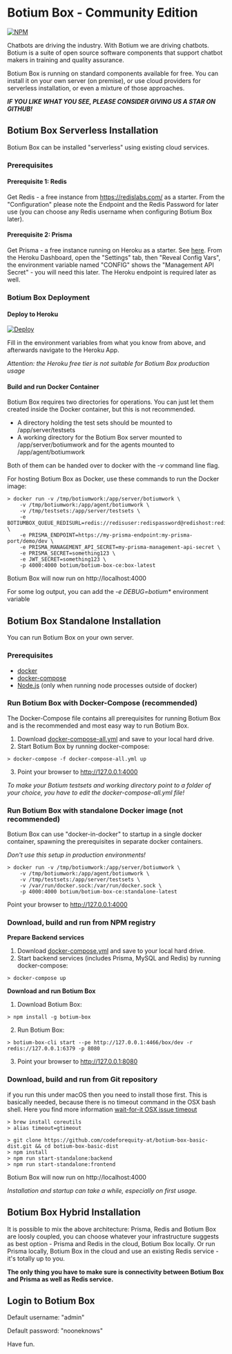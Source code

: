 # Botium Box - Community Edition

[![NPM](https://nodei.co/npm/botium-box.png?downloads=true&downloadRank=true&stars=true)](https://nodei.co/npm/botium-box/)

Chatbots are driving the industry. With Botium we are driving chatbots. Botium is a suite of open source software components that support chatbot makers in training and quality assurance.

Botium Box is running on standard components available for free. You can install it on your own server (on premise), or use cloud providers for serverless installation, or even a mixture of those approaches.

**_IF YOU LIKE WHAT YOU SEE, PLEASE CONSIDER GIVING US A STAR ON GITHUB!_**

## Botium Box Serverless Installation

Botium Box can be installed "serverless" using existing cloud services. 

### Prerequisites

#### Prerequisite 1: Redis

Get Redis - a free instance from https://redislabs.com/ as a starter. From the "Configuration" please note the Endpoint and the Redis Password for later use (you can choose any Redis username when configuring Botium Box later).

#### Prerequisite 2: Prisma

Get Prisma - a free instance running on Heroku as a starter. See [here](https://www.prisma.io/blog/heroku-integration-homihof6eifi). From the Heroku Dashboard, open the "Settings" tab, then "Reveal Config Vars", the environment variable named "CONFIG" shows the "Management API Secret" - you will need this later. The Heroku endpoint is required later as well.

### Botium Box Deployment

#### Deploy to Heroku

[![Deploy](https://www.herokucdn.com/deploy/button.svg)](https://heroku.com/deploy)

Fill in the environment variables from what you know from above, and afterwards navigate to the Heroku App.

*Attention: the Heroku free tier is not suitable for Botium Box production usage*

#### Build and run Docker Container

Botium Box requires two directories for operations. You can just let them created inside the Docker container, but this is not recommended.

* A directory holding the test sets should be mounted to /app/server/testsets
* A working directory for the Botium Box server mounted to /app/server/botiumwork and for the agents mounted to /app/agent/botiumwork

Both of them can be handed over to docker with the _-v_ command line flag.

For hosting Botium Box as Docker, use these commands to run the Docker image:

```
> docker run -v /tmp/botiumwork:/app/server/botiumwork \
	-v /tmp/botiumwork:/app/agent/botiumwork \
    -v /tmp/testsets:/app/server/testsets \
	-e BOTIUMBOX_QUEUE_REDISURL=redis://redisuser:redispassword@redishost:redisport \
	-e PRISMA_ENDPOINT=https://my-prisma-endpoint:my-prisma-port/demo/dev \
	-e PRISMA_MANAGEMENT_API_SECRET=my-prisma-management-api-secret \
	-e PRISMA_SECRET=something123 \
	-e JWT_SECRET=something123 \
    -p 4000:4000 botium/botium-box-ce:box-latest
```

Botium Box will now run on http://localhost:4000

For some log output, you can add the _-e DEBUG=botium*_ environment variable

## Botium Box Standalone Installation

You can run Botium Box on your own server.

### Prerequisites

* [docker](https://www.docker.com/get-started)
* [docker-compose](https://docs.docker.com/compose/install/)
* [Node.js](https://nodejs.org/en/download/) (only when running node processes outside of docker)

### Run Botium Box with Docker-Compose (recommended)

The Docker-Compose file contains all prerequisites for running Botium Box and is the recommended and most easy way to run Botium Box.

1. Download [docker-compose-all.yml](https://github.com/codeforequity-at/botium-box-basic-dist/blob/master/docker-compose-all.yml) and save to your local hard drive.
2. Start Botium Box by running docker-compose:
```
> docker-compose -f docker-compose-all.yml up
```
3. Point your browser to http://127.0.0.1:4000

_To make your Botium testsets and working directory point to a folder of your choice, you have to edit the docker-compose-all.yml file!_


### Run Botium Box with standalone Docker image (not recommended)

Botium Box can use "docker-in-docker" to startup in a single docker container, spawning the prerequisites in separate docker containers.

_Don't use this setup in production environments!_

```
> docker run -v /tmp/botiumwork:/app/server/botiumwork \
	-v /tmp/botiumwork:/app/agent/botiumwork \
    -v /tmp/testsets:/app/server/testsets \
	-v /var/run/docker.sock:/var/run/docker.sock \
    -p 4000:4000 botium/botium-box-ce:standalone-latest
```

Point your browser to http://127.0.0.1:4000

### Download, build and run from NPM registry

__Prepare Backend services__

1. Download [docker-compose.yml](https://github.com/codeforequity-at/botium-box-basic-dist/blob/master/server/database/docker-compose.yml) and save to your local hard drive.
2. Start backend services (includes Prisma, MySQL and Redis) by running docker-compose:
```
> docker-compose up
```

__Download and run Botium Box__

1. Download Botium Box:
```
> npm install -g botium-box
```
2. Run Botium Box:
```
> botium-box-cli start --pe http://127.0.0.1:4466/box/dev -r redis://127.0.0.1:6379 -p 8080
```
3. Point your browser to http://127.0.0.1:8080

### Download, build and run from Git repository

if you run this under macOS then you need to install those first. This is basically needed, because
there is no timeout command in the OSX bash shell. Here you find more information [wait-for-it OSX issue timeout](https://github.com/vishnubob/wait-for-it/issues/15)
```
> brew install coreutils
> alias timeout=gtimeout
```

```
> git clone https://github.com/codeforequity-at/botium-box-basic-dist.git && cd botium-box-basic-dist
> npm install
> npm run start-standalone:backend
> npm run start-standalone:frontend
```

Botium Box will now run on http://localhost:4000

_Installation and startup can take a while, especially on first usage._

## Botium Box Hybrid Installation

It is possible to mix the above architecture: Prisma, Redis and Botium Box are loosly coupled, you can choose whatever your infrastructure suggests as best option - Prisma and Redis in the cloud, Botium Box locally. Or run Prisma locally, Botium Box in the cloud and use an existing Redis service - it's totally up to you.

__The only thing you have to make sure is connectivity between Botium Box and Prisma as well as Redis service.__

## Login to Botium Box

Default username: "admin"

Default password: "nooneknows"

Have fun.
